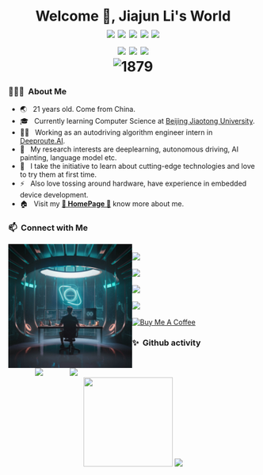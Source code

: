 <h1 align="center">Welcome 👋, Jiajun Li's World
  <div style="text-align: center;">
    <img src="https://img.shields.io/badge/-C++-f34b7d?style=flat-square&logo=c%2B%2B&logoColor=white" style="display: inline-block;" /> 
    <img src="https://img.shields.io/badge/-C-00599C?style=flat-square&logo=c&logoColor=white" style="display: inline-block;" /> 
    <img src="https://img.shields.io/badge/-Python-3572a5?style=flat-square&logo=python&logoColor=white" style="display: inline-block;" /> 
    <img src="https://img.shields.io/badge/-Pytorch-ff4821?style=flat-square&logo=pytorch&logoColor=white" style="display: inline-block;" /> 
    <img src="https://img.shields.io/badge/-Golang-00add8?style=flat-square&logo=go&logoColor=white" style="display: inline-block;" />
    <br>
    <img src="https://img.shields.io/badge/-Html-ff0000?style=flat-square&logo=html5&logoColor=white" style="display: inline-block;" /> 
    <img src="https://img.shields.io/badge/-CSS-131393?style=flat-square&logo=css3&logoColor=white" style="display: inline-block;" /> 
    <img src="https://img.shields.io/badge/-JavaScript-f1e05a?style=flat-square&logo=javascript&logoColor=black" style="display: inline-block;" /> 
    <br>
    <img src="https://komarev.com/ghpvc/?username=JJLi0427" alt="1879" style="display: inline-block;">
  </div>
</h1>

<h3> 👨🏻‍💻 &nbsp;About Me </h3>
<ul>
  
  <li>🌏 &nbsp; 21 years old. Come from China.</li>
  <li>
    🎓 &nbsp; Currently learning Computer Science at <a href="https://www.bjtu.edu.cn/">Beijing Jiaotong University</a>.
  </li>
  <li>
    👨‍💻 &nbsp; Working as an autodriving algorithm engineer intern in <a href="https://www.deeproute.ai/">Deeproute.AI</a>.
  </li>
  <li>🔭 &nbsp; My research interests are deeplearning, autonomous driving, AI painting, language model etc.</li>
  <li>🌱 &nbsp; I take the initiative to learn about cutting-edge technologies and love to try them at first time.</li>
  <li>⚡ &nbsp; Also love tossing around hardware, have experience in embedded device development.</li>
  <li>
      🏠 &nbsp; Visit my <b><a href="https://jiajunli.notion.site">👀 HomePage 👀</a></b> know more about me.
  </li>
</ul>

<h3> 📫 &nbsp;Connect with Me</h3>
<div> 
<!--   <img align="left" width="250" src="https://camo.githubusercontent.com/5124bc64baa72108c343f25e8d9dd1680c99d2b9559b5b313c43761dd48ca743/68747470733a2f2f63646e2e6a7364656c6976722e6e65742f67682f73756e3032323553554e2f73756e3032323553554e2f6173736574732f696d616765732f617374726f6e6175742e706e67"> -->
  <img align="left" width="250" src="./photo_1.jpeg">
  <img align="right" width="380" src="./album_compressed.gif">
  <span align="left">
    <p>
      <br>
      <a href="https://github.com/JJLi0427" target="_blank">
        <img src="https://img.shields.io/badge/Email-white?style=social&logo=mail&label=2366876022@qq.com">
      </a>
    </p>
    <p>
      <a href="https://github.com/JJLi0427" target="_blank">
        <img src="https://img.shields.io/badge/Github-white?style=social&logo=github&label=JJLi0427">
      </a>
    </p>
    <p>
      <a href="https://blog.csdn.net/lijj0304" target="_blank">
        <img src="https://img.shields.io/badge/Wechat-blue?style=social&logo=wechat&label=13538082049">
      </a>
    </p>
    <p>
      <a href="https://blog.csdn.net/lijj0304" target="_blank">
        <img src="https://img.shields.io/badge/CSDN-blue?style=social&label=Lijj0304">
      </a>
    </p>
    <p>
      <a href="https://www.buymeacoffee.com/jjl0427" target="_blank">
        <img src="https://cdn.buymeacoffee.com/buttons/v2/default-yellow.png" alt="Buy Me A Coffee" height="50px" width="175px">
      </a>
    </p>
  </span>
</div>

<h3> ✨ &nbsp;Github activity </h3>
<p align="center">
      <img height="180" src="https://github-readme-stats.vercel.app/api?username=JJLi0427&show_icons=true&theme=radical">
      <img width="180" height="180" src="https://github-profile-trophy.vercel.app/?username=JJLi0427&theme=onedark&title=Star,Commits,Repo,Follower,Experience,PullRequest&row=2&column=2">
      <img height="180" src="https://github-readme-stats.vercel.app/api/top-langs/?username=JJLi0427&layout=compact&langs_count=14&bg_color=7d4d83&text_color=ffffff">
</p>

<!---
<p align="center">
      <img height="165" style="margin: auto 8px" src="https://github-readme-stats.vercel.app/api?username=JJLi0427&show_icons=true&theme=radical">
      <img height="165"style="margin: auto 8px" src="https://streak-stats.demolab.com/?user=JJLi0427&theme=dark">
</p>
  
<p align="center">
  <img height="192" src="https://github-readme-activity-graph.vercel.app/graph?username=JJLi0427&theme=vue&custom_title=Activity&radius=30">
  <img height="192"style="margin: auto 8px" src="https://github-readme-stats.vercel.app/api/top-langs/?username=JJLi0427&layout=compact&langs_count=14&bg_color=7d4d83&text_color=ffffff">
</p>

<p align="center">
  <img width="822" height="137" style="margin: auto 8px" src="https://github-profile-trophy.vercel.app/?username=JJLi0427&theme=onedark&title=Star,Commits,Repo,Follower,Experience,PullRequest&row=1&column=6">
</p>
-->
